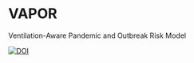 # VAPOR
Ventilation-Aware Pandemic and Outbreak Risk Model

[![DOI](https://zenodo.org/badge/1026304551.svg)](https://doi.org/10.5281/zenodo.16422619)
